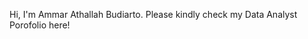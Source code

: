 Hi, I'm Ammar Athallah Budiarto. Please kindly check my Data Analyst Porofolio here!

<!---
ammareeoo/ammareeoo is a ✨ special ✨ repository because its `README.md` (this file) appears on your GitHub profile.
You can click the Preview link to take a look at your changes.
--->
